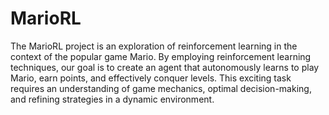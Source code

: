 # MarioRL
The MarioRL project is an exploration of reinforcement learning in the context of the popular game Mario. By employing reinforcement learning techniques, our goal is to create an agent that autonomously learns to play Mario, earn points, and effectively conquer levels. This exciting task requires an understanding of game mechanics, optimal decision-making, and refining strategies in a dynamic environment.

